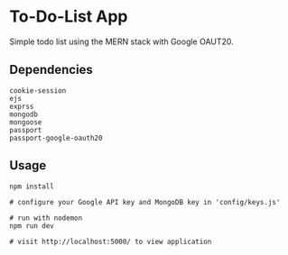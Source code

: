 # To-Do-List App

Simple todo list using the MERN stack with Google OAUT20.

## Dependencies

```
cookie-session
ejs
exprss
mongodb
mongoose
passport
passport-google-oauth20
```

## Usage

```
npm install

# configure your Google API key and MongoDB key in 'config/keys.js'

# run with nodemon
npm run dev

# visit http://localhost:5000/ to view application
```
